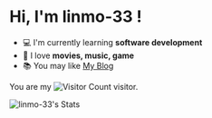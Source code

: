 # Hi, I'm linmo-33 !


- 💻️ I'm currently learning **software development**
- 🤩 I love **movies, music, game**
- 📚 You may like [My Blog](https://blog.zerovv.top)

You are my ![Visitor Count](https://profile-counter.glitch.me/linmo-33/count.svg) visitor.

![linmo-33's Stats](https://github-readme-stats.vercel.app/api?username=linmo-33&theme=default&show_icons=true&hide_border=true&count_private=false)

